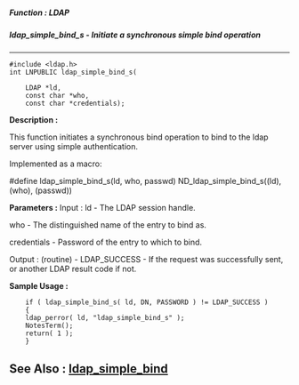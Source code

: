 ##### Function : LDAP
##### ldap_simple_bind_s - Initiate a synchronous simple bind operation
---
```
#include <ldap.h>
int LNPUBLIC ldap_simple_bind_s(

	LDAP *ld,
	const char *who,
	const char *credentials);
```
**Description :**

This function initiates a synchronous bind operation to bind to the ldap server 
using simple authentication.

Implemented as a macro:

#define ldap_simple_bind_s(ld, who, passwd)  ND_ldap_simple_bind_s((ld), (who), 
(passwd))

**Parameters :**
Input :
ld  -  The LDAP session handle.

who  -  The distinguished name of the entry to bind as.

credentials  -  Password of the entry to which to bind.

Output :
(routine)  -  LDAP_SUCCESS  - If the request was successfully sent, or another LDAP result code if not.



**Sample Usage :**
```
    if ( ldap_simple_bind_s( ld, DN, PASSWORD ) != LDAP_SUCCESS )
    {
	ldap_perror( ld, "ldap_simple_bind_s" );
	NotesTerm();
	return( 1 );
    }
```
**See Also :**
[ldap_simple_bind](/reference/Func/ldap_simple_bind)
---
